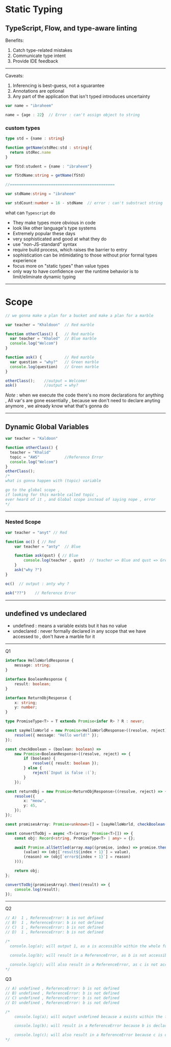 # Static Typing

## TypeScript, Flow, and type-aware linting

Benefits:
1. Catch type-related mistakes
2. Communicate type intent
3. Provide IDE feedback
---
Caveats:
1. Inferencing is best-guess, not a sguarantee
2. Annotations are optional
3. Any part of the application that
isn't typed introduces uncertainty

```typescript
var name = "ibraheem"

name = {age : 22}  // Error : can't assign object to string
```

### custom types
```typescript
type std = {name : string}

function getName(stdRec:std : string){
  return stdRec.name
}

var fStd:student = {name : "ibraheem"}

var fStdName:string = getName(fStd)

//==============================================

var stdName:string = "ibraheem"

var stdCount:number = 16 - stdName  // error : can't substract string
```
what can `Typescript` do
- They make types more obvious in code
- look like other language's type systems
- Extremely popular these days
- very sophisticated and good at what they do
- use "non-JS-standard" syntax
- require build process, which raises the barrier to entry
- sophistication can be intimidating to those without prior formal types experience
- focus more on "static types" than value types
- only way to have confidence over the runtime behavior is to limit/eliminate dynamic typing
---

# Scope
```js
// we gonna make a plan for a bucket and make a plan for a marble

var teacher = "Khaldoon"  // Red marble

function otherClass() {   // Red marble
  var teacher = "Khaled"  // Blue marble
  console.log("Welcom")
}

function ask() {          // Red marble
  var question = "why?"   // Green marble
  console.log(question)   // Green marble
}

otherClass();    //output = Welcome!
ask()            //output = why?
```
*Note* :  when we execute the code there's no more declarations for anything , All var's are gone essentially , because we don't need to declare anyting anymore , we already know what that's gonna do 

---

## Dynamic Global Variables 
```js
var teacher = "Kaldoon"

function otherClass() {
  teacher = "Khalid"
  topic = "AWS"           //Reference Error
  console.log("Welcom")
}
otherClass();
/*
what is gonna happen with (topic) variable

go to the global scope ,
if looking for this marble called topic ,
ever heard of it , and Global scope instead of saying nope , error
*/
```

---
### Nested Scope

```js
var teacher = "anyt" // Red

function oc() { // Red
    var teacher = "anty"  // Blue

    function ask(qust) { // Blue
        console.log(teacher , qust)  // teacher => Blue and qust => Green
    }
    ask("why ?")
}

oc()  // output : anty why ?

ask("??")    // Reference Error

```
---

## undefined vs undeclared

- undefined : means a variable exists but it has no value
- undeclared : never formally declared in any scope that we have accessed to , don't have a marble for it

---


Q1
```ts
interface HelloWorldResponse {
    message: string;
}

interface BooleanResponse {
    result: boolean;
}

interface ReturnObjResponse {
    x: string;
    y: number;
}

type PromiseType<T> = T extends Promise<infer R> ? R : never;

const sayHelloWorld = new Promise<HelloWorldResponse>((resolve, reject) => {
    resolve({ message: "Hello world!" });
});

const checkBoolean = (boolean: boolean) =>
    new Promise<BooleanResponse>((resolve, reject) => {
        if (boolean) {
            resolve({ result: boolean });
        } else {
            reject(`Input is false :(`);
        }
    });

const returnObj = new Promise<ReturnObjResponse>((resolve, reject) => {
    resolve({
        x: "meow",
        y: 45,
    });
});

const promisesArray: Promise<unknown>[] = [sayHelloWorld, checkBoolean(true), returnObj];

const convertToObj = async <T>(array: Promise<T>[]) => {
    const obj: Record<string, PromiseType<T> | any> = {};

    await Promise.allSettled(array.map((promise, index) => promise.then(
        (value) => (obj[`result${index + 1}`] = value),
        (reason) => (obj[`error${index + 1}`] = reason)
    )));

    return obj;
};

convertToObj(promisesArray).then((result) => {
    console.log(result);
});
```

---

Q2
```js
// A)  1 , ReferenceError: b is not defined
// B)  1 , ReferenceError: b is not defined
// C)  1 , ReferenceError: b is not defined
// D)  1 , ReferenceError: b is not defined

/*
  console.log(a); will output 1, as a is accessible within the whole function due to being declared with var.

  console.log(b); will result in a ReferenceError, as b is not accessible outside the if block due to being declared with let.
  
  console.log(c); will also result in a ReferenceError, as c is not accessible outside the if block due to being declared with const
*/
```

Q3
```js
// A) undefined , ReferenceError: b is not defined
// B) undefined , ReferenceError: b is not defined
// C) undefined , ReferenceError: b is not defined
// D) undefined , ReferenceError: b is not defined

/*
    console.log(a); will output undefined because a exists within the function scope but is not assigned a value at that point.

    console.log(b); will result in a ReferenceError because b is declared with let inside an if block, and the assignment let b = 2; is not hoisted, making b inaccessible at this point.

    console.log(c); will also result in a ReferenceError because c is declared with const inside the if block, and the assignment const c = 3; is not hoisted, making c inaccessible at this point.
*/
```





























